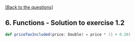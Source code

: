 [[Back to the questions]](../../06.%20Functions.md#exercise-1)

## 6. Functions - Solution to exercise 1.2

```scala
def priceTaxIncluded(price: Double) = price * (1 + 0.20)
```